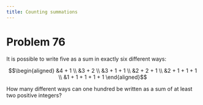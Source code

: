 ```yaml
---
title: Counting summations
---
```

# Problem 76

It is possible to write five as a sum in exactly six different ways:

$$\begin{aligned}
&4 + 1 \\
&3 + 2 \\
&3 + 1 + 1 \\
&2 + 2 + 1 \\
&2 + 1 + 1 + 1 \\
&1 + 1 + 1 + 1 + 1
\end{aligned}$$

How many different ways can one hundred be written as a sum of at least two positive integers?
